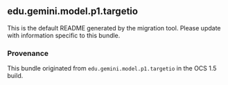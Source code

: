 
## edu.gemini.model.p1.targetio

This is the default README generated by the migration tool. Please update with information specific to this bundle.

### Provenance

This bundle originated from `edu.gemini.model.p1.targetio` in the OCS 1.5 build. 